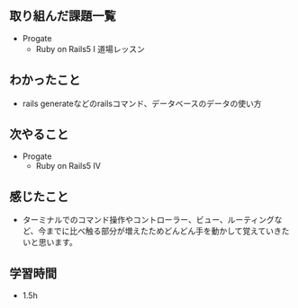 ## 取り組んだ課題一覧
- Progate
  - Ruby on Rails5 I 道場レッスン
## わかったこと
- rails generateなどのrailsコマンド、データベースのデータの使い方
## 次やること
- Progate
  - Ruby on Rails5 IV
## 感じたこと
- ターミナルでのコマンド操作やコントローラー、ビュー、ルーティングなど、今までに比べ触る部分が増えたためどんどん手を動かして覚えていきたいと思います。
## 学習時間
- 1.5h
